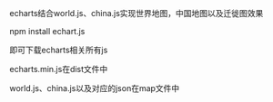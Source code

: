 echarts结合world.js、china.js实现世界地图，中国地图以及迁徙图效果

npm install echart.js

即可下载echarts相关所有js

echarts.min.js在dist文件中

world.js、china.js以及对应的json在map文件中